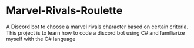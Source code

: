 # Marvel-Rivals-Roulette
A Discord bot to choose a marvel rivals character based on certain criteria. This project is to learn how to code a discord bot using C# and familiarize myself with the C# language
